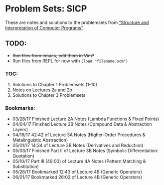 # Problem Sets: SICP

These are notes and solutions to the problemsets from [“Structure and Interpretation of Computer Programs”](https://mitpress.mit.edu/sicp/full-text/book/book.html).

## TODO:
- ~~Run files from emacs, edit them in Vim?~~
- Run files from REPL for now with `(load "filename.scm")`

### TOC:
1. Solutions to Chapter 1 Problemsets (1-10)
2. Notes on Lectures 2a and 2b
3. Solutions to Chapter 3 Problemsets

### Bookmarks:
- 03/28/17 Finished Lecture 2A Notes (Lambda Functions & Fixed Points)
- 04/04/17 Finished Lecture 2B Notes (Compound Data & Abstraction Layers)
- 04/16/17 42:42 of Lecture 3A Notes (Higher-Order Procedures & Metalinguistic Abstraction)
- 05/01/17 14:34 of Lecture 3B Notes (Derivatives and Reduction)
- 05/03/17 Finished Part II of Lecture 3B Notes (Symbolic Differentiation: Quotation)
- 05/10/17 Part III (49:00) of Lecture 4A Notes (Pattern Matching & Substitution)
- 05/28/17 Bookmarked 12:43 of Lecture 4B (Generic Operators)
- 06/01/17 Bookmarked 26:02 of Lecture 4B (Generic Operators)
